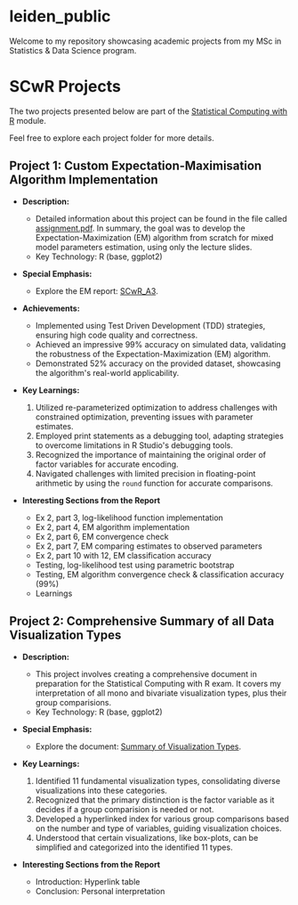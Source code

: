 # leiden_public

Welcome to my repository showcasing academic projects from my MSc in Statistics &amp; Data Science program.

# SCwR Projects

The two projects presented below are part of the [Statistical Computing with R](https://studiegids.universiteitleiden.nl/en/courses/121707/statistical-computing-with-r) module.

Feel free to explore each project folder for more details.

## Project 1: Custom Expectation-Maximisation Algorithm Implementation

- **Description:**
  - Detailed information about this project can be found in the file called [assignment.pdf](https://github.com/ValentinK214/leiden_public/blob/main/SCwR-EM_algo/Assignment.pdf). In summary, the goal was to develop the Expectation-Maximization (EM) algorithm from scratch for mixed model parameters estimation, using only the lecture slides.
  - Key Technology: R (base, ggplot2)

- **Special Emphasis:**
  - Explore the EM report: [SCwR_A3](https://github.com/ValentinK214/leiden_public/blob/main/SCwR-EM_algo/kodderitzsch_valentin_SCwR_A3.pdf).

- **Achievements:**
  - Implemented using Test Driven Development (TDD) strategies, ensuring high code quality and correctness.
  - Achieved an impressive 99% accuracy on simulated data, validating the robustness of the Expectation-Maximization (EM) algorithm.
  - Demonstrated 52% accuracy on the provided dataset, showcasing the algorithm's real-world applicability.

- **Key Learnings:**
  1. Utilized re-parameterized optimization to address challenges with constrained optimization, preventing issues with parameter estimates.
  2. Employed print statements as a debugging tool, adapting strategies to overcome limitations in R Studio's debugging tools.
  3. Recognized the importance of maintaining the original order of factor variables for accurate encoding.
  4. Navigated challenges with limited precision in floating-point arithmetic by using the `round` function for accurate comparisons.


- **Interesting Sections from the Report**
    - Ex 2, part 3, log-likelihood function implementation
    - Ex 2, part 4, EM algorithm implementation
    - Ex 2, part 6, EM convergence check
    - Ex 2, part 7, EM comparing estimates to observed parameters
    - Ex 2, part 10 with 12, EM classification accuracy
    - Testing, log-likelihood test using parametric bootstrap
    - Testing, EM algorithm convergence check & classification accuracy (99%)
    - Learnings 


## Project 2: Comprehensive Summary of all Data Visualization Types

- **Description:**
  - This project involves creating a comprehensive document in preparation for the Statistical Computing with R exam. It covers my interpretation of all mono and bivariate visualization types, plus their group comparisions.
  - Key Technology: R (base, ggplot2)

- **Special Emphasis:**
  - Explore the document: [Summary of Visualization Types](https://github.com/ValentinK214/leiden_public/blob/main/SCwR-data_viz/all_visualistions_doc.pdf).

- **Key Learnings:**
  1. Identified 11 fundamental visualization types, consolidating diverse visualizations into these categories.
  2. Recognized that the primary distinction is the factor variable as it decides if a group comparision is needed or not.
  3. Developed a hyperlinked index for various group comparisons based on the number and type of variables, guiding visualization choices.
  4. Understood that certain visualizations, like box-plots, can be simplified and categorized into the identified 11 types.


- **Interesting Sections from the Report**
    - Introduction: Hyperlink table
    - Conclusion: Personal interpretation

